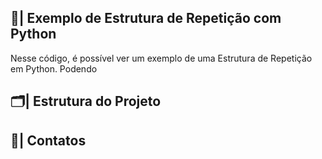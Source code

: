  ## 📑| Exemplo de Estrutura de Repetição com Python 

   Nesse código, é possível ver um exemplo de uma Estrutura de Repetição em Python. Podendo 
 
 ## 🗂️| Estrutura do Projeto



 ## 📱| Contatos

 
 
